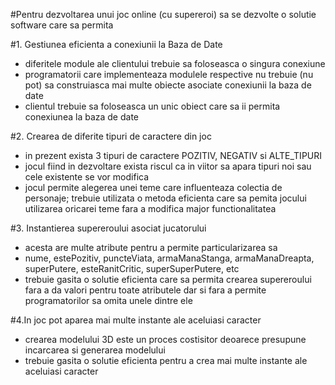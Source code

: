 
#Pentru dezvoltarea unui joc online (cu supereroi) sa se dezvolte o solutie software care sa permita

#1. Gestiunea eficienta a conexiunii la Baza de Date
- diferitele module ale clientului trebuie sa foloseasca o singura conexiune 
- programatorii care implementeaza modulele respective nu trebuie (nu pot) sa construiasca mai multe obiecte asociate conexiunii la baza de date
- clientul trebuie sa foloseasca un unic obiect care sa ii permita conexiunea la baza de date

#2. Crearea de diferite tipuri de caractere din joc
- in prezent exista 3 tipuri de caractere 	POZITIV, NEGATIV si ALTE_TIPURI
- jocul fiind in dezvoltare exista riscul ca in viitor sa apara tipuri noi sau cele existente se vor modifica
- jocul permite alegerea unei teme care influenteaza colectia de personaje; trebuie utilizata o metoda eficienta care sa pemita jocului
utilizarea oricarei teme fara a modifica major functionalitatea

#3. Instantierea supereroului asociat jucatorului
- acesta are multe atribute pentru a permite particularizarea sa
- nume, estePozitiv, puncteViata, armaManaStanga, armaManaDreapta, superPutere, esteRanitCritic, superSuperPutere, etc
- trebuie gasita o solutie eficienta care sa permita crearea supereroului fara a da valori pentru toate atributele 
dar si fara a permite programatorilor sa omita unele dintre ele


#4.In joc pot aparea mai multe instante ale aceluiasi caracter
- crearea modelului 3D este un proces costisitor deoarece presupune incarcarea si generarea modelului
- trebuie gasita o solutie eficienta pentru a crea mai multe instante ale aceluiasi caracter
